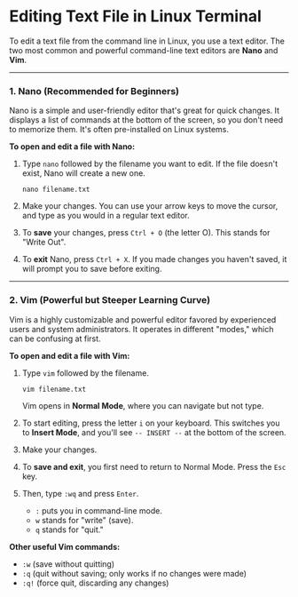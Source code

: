 # Editing Text File in Linux Terminal

To edit a text file from the command line in Linux, you use a text editor. The two most common and powerful command-line text editors are **Nano** and **Vim**.

***

### 1. Nano (Recommended for Beginners)

Nano is a simple and user-friendly editor that's great for quick changes. It displays a list of commands at the bottom of the screen, so you don't need to memorize them. It's often pre-installed on Linux systems.

**To open and edit a file with Nano:**

1.  Type `nano` followed by the filename you want to edit. If the file doesn't exist, Nano will create a new one.

    `nano filename.txt`

2.  Make your changes. You can use your arrow keys to move the cursor, and type as you would in a regular text editor.

3.  To **save** your changes, press `Ctrl + O` (the letter O). This stands for "Write Out".

4.  To **exit** Nano, press `Ctrl + X`. If you made changes you haven't saved, it will prompt you to save before exiting.

***

### 2. Vim (Powerful but Steeper Learning Curve)

Vim is a highly customizable and powerful editor favored by experienced users and system administrators. It operates in different "modes," which can be confusing at first.

**To open and edit a file with Vim:**

1.  Type `vim` followed by the filename.

    `vim filename.txt`

    Vim opens in **Normal Mode**, where you can navigate but not type.

2.  To start editing, press the letter `i` on your keyboard. This switches you to **Insert Mode**, and you'll see `-- INSERT --` at the bottom of the screen.

3.  Make your changes.

4.  To **save and exit**, you first need to return to Normal Mode. Press the `Esc` key.

5.  Then, type `:wq` and press `Enter`.
    * `:` puts you in command-line mode.
    * `w` stands for "write" (save).
    * `q` stands for "quit."

**Other useful Vim commands:**

* `:w` (save without quitting)
* `:q` (quit without saving; only works if no changes were made)
* `:q!` (force quit, discarding any changes)